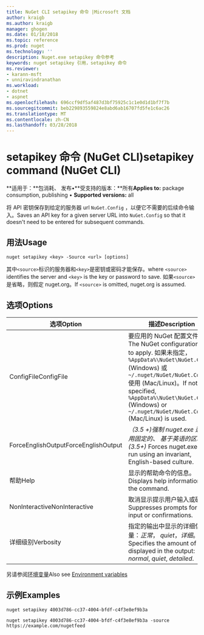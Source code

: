 ```yaml
---
title: NuGet CLI setapikey 命令 |Microsoft 文档
author: kraigb
ms.author: kraigb
manager: ghogen
ms.date: 01/18/2018
ms.topic: reference
ms.prod: nuget
ms.technology: ''
description: Nuget.exe setapikey 命令参考
keywords: nuget setapikey 引用，setapikey 命令
ms.reviewer:
- karann-msft
- unniravindranathan
ms.workload:
- dotnet
- aspnet
ms.openlocfilehash: 696ccf9df5af487d3bf75925c1c1e0d1d1bf7f7b
ms.sourcegitcommit: beb229893559824e8abd6ab16707fd5fe1c6ac26
ms.translationtype: MT
ms.contentlocale: zh-CN
ms.lasthandoff: 03/28/2018
---
```

# <a name="setapikey-command-nuget-cli"></a><span data-ttu-id="e7c9a-104">setapikey 命令 (NuGet CLI)</span><span class="sxs-lookup"><span data-stu-id="e7c9a-104">setapikey command (NuGet CLI)</span></span>

<span data-ttu-id="e7c9a-105">**适用于：**包消耗、 发布&bullet;**受支持的版本：**所有</span><span class="sxs-lookup"><span data-stu-id="e7c9a-105">**Applies to:** package consumption, publishing &bullet; **Supported versions:** all</span></span>

<span data-ttu-id="e7c9a-106">将 API 密钥保存到给定的服务器 url `NuGet.Config` ，以便它不需要的后续命令输入。</span><span class="sxs-lookup"><span data-stu-id="e7c9a-106">Saves an API key for a given server URL into `NuGet.Config` so that it doesn't need to be entered for subsequent commands.</span></span>

## <a name="usage"></a><span data-ttu-id="e7c9a-107">用法</span><span class="sxs-lookup"><span data-stu-id="e7c9a-107">Usage</span></span>

```cli
nuget setapikey <key> -Source <url> [options]
```

<span data-ttu-id="e7c9a-108">其中`<source>`标识的服务器和`<key>`是密钥或密码才能保存。</span><span class="sxs-lookup"><span data-stu-id="e7c9a-108">where `<source>` identifies the server and `<key>` is the key or password to save.</span></span> <span data-ttu-id="e7c9a-109">如果`<source>`是省略，则假定 nuget.org。</span><span class="sxs-lookup"><span data-stu-id="e7c9a-109">If `<source>` is omitted, nuget.org is assumed.</span></span>

## <a name="options"></a><span data-ttu-id="e7c9a-110">选项</span><span class="sxs-lookup"><span data-stu-id="e7c9a-110">Options</span></span>

| <span data-ttu-id="e7c9a-111">选项</span><span class="sxs-lookup"><span data-stu-id="e7c9a-111">Option</span></span> | <span data-ttu-id="e7c9a-112">描述</span><span class="sxs-lookup"><span data-stu-id="e7c9a-112">Description</span></span> |
| --- | --- |
| <span data-ttu-id="e7c9a-113">ConfigFile</span><span class="sxs-lookup"><span data-stu-id="e7c9a-113">ConfigFile</span></span> | <span data-ttu-id="e7c9a-114">要应用的 NuGet 配置文件。</span><span class="sxs-lookup"><span data-stu-id="e7c9a-114">The NuGet configuration file to apply.</span></span> <span data-ttu-id="e7c9a-115">如果未指定， `%AppData%\NuGet\NuGet.Config` (Windows) 或`~/.nuget/NuGet/NuGet.Config`使用 (Mac/Linux)。</span><span class="sxs-lookup"><span data-stu-id="e7c9a-115">If not specified, `%AppData%\NuGet\NuGet.Config` (Windows) or `~/.nuget/NuGet/NuGet.Config` (Mac/Linux) is used.</span></span>|
| <span data-ttu-id="e7c9a-116">ForceEnglishOutput</span><span class="sxs-lookup"><span data-stu-id="e7c9a-116">ForceEnglishOutput</span></span> | <span data-ttu-id="e7c9a-117">*（3.5 +)*强制 nuget.exe 运行使用固定的、 基于英语的区域性。</span><span class="sxs-lookup"><span data-stu-id="e7c9a-117">*(3.5+)* Forces nuget.exe to run using an invariant, English-based culture.</span></span> |
| <span data-ttu-id="e7c9a-118">帮助</span><span class="sxs-lookup"><span data-stu-id="e7c9a-118">Help</span></span> | <span data-ttu-id="e7c9a-119">显示的帮助命令的信息。</span><span class="sxs-lookup"><span data-stu-id="e7c9a-119">Displays help information for the command.</span></span> |
| <span data-ttu-id="e7c9a-120">NonInteractive</span><span class="sxs-lookup"><span data-stu-id="e7c9a-120">NonInteractive</span></span> | <span data-ttu-id="e7c9a-121">取消显示提示用户输入或确认。</span><span class="sxs-lookup"><span data-stu-id="e7c9a-121">Suppresses prompts for user input or confirmations.</span></span> |
| <span data-ttu-id="e7c9a-122">详细级别</span><span class="sxs-lookup"><span data-stu-id="e7c9a-122">Verbosity</span></span> | <span data-ttu-id="e7c9a-123">指定的输出中显示的详细信息量：*正常*， *quiet*，*详细*。</span><span class="sxs-lookup"><span data-stu-id="e7c9a-123">Specifies the amount of detail displayed in the output: *normal*, *quiet*, *detailed*.</span></span> |

<span data-ttu-id="e7c9a-124">另请参阅[环境变量](cli-ref-environment-variables.md)</span><span class="sxs-lookup"><span data-stu-id="e7c9a-124">Also see [Environment variables](cli-ref-environment-variables.md)</span></span>

## <a name="examples"></a><span data-ttu-id="e7c9a-125">示例</span><span class="sxs-lookup"><span data-stu-id="e7c9a-125">Examples</span></span>

```cli
nuget setapikey 4003d786-cc37-4004-bfdf-c4f3e8ef9b3a

nuget setapikey 4003d786-cc37-4004-bfdf-c4f3e8ef9b3a -source https://example.com/nugetfeed
```
